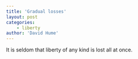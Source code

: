 ```yaml
---
title: 'Gradual losses'
layout: post
categories:
    - liberty
author: 'David Hume'
---
```


It is seldom that liberty of any kind is lost all at once.